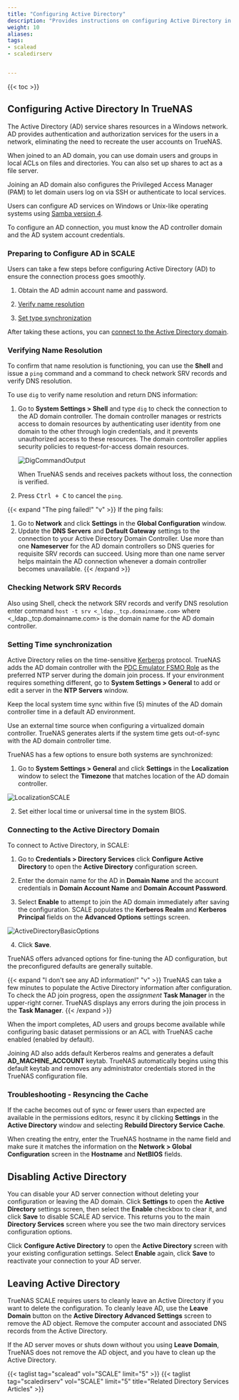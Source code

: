 ```yaml
---
title: "Configuring Active Directory"
description: "Provides instructions on configuring Active Directory in TrueNAS SCALE."
weight: 10
aliases:
tags:
- scalead
- scaledirserv


---
```



{{< toc >}}


## Configuring Active Directory In TrueNAS

The Active Directory (AD) service shares resources in a Windows network.
AD provides authentication and authorization services for the users in a network, eliminating the need to recreate the user accounts on TrueNAS.

When joined to an AD domain, you can use domain users and groups in local ACLs on files and directories. 
You can also set up shares to act as a file server.

Joining an AD domain also configures the Privileged Access Manager (PAM) to let domain users log on via SSH or authenticate to local services.

Users can configure AD services on Windows or Unix-like operating systems using [Samba version 4](https://wiki.samba.org/index.php/Setting_up_Samba_as_an_Active_Directory_Domain_Controller#Provisioning_a_Samba_Active_Directory).

To configure an AD connection, you must know the AD controller domain and the AD system account credentials.

### Preparing to Configure AD in SCALE

Users can take a few steps before configuring Active Directory (AD) to ensure the connection process goes smoothly.

1. Obtain the AD admin account name and password.  

3. [Verify name resolution](#verifying-name-resolution)

5. [Set type synchronization](#setting-time-synchronization)

After taking these actions, you can [connect to the Active Directory domain](#connecting-to-the-active-directory-domain).

### Verifying Name Resolution

<!-- Revisit **Shell** guidance as part of rework task -->

To confirm that name resolution is functioning, you can use the **Shell** and issue a `ping` command and a command to check network SRV records and verify DNS resolution.

To use `dig` to verify name resolution and return DNS information:

1. Go to **System Settings > Shell** and type `dig` to check the connection to the AD domain controller. 
   The domain controller manages or restricts access to domain resources by authenticating user identity from one domain to the other through login credentials, and it prevents unauthorized access to these resources. The domain controller applies security policies to request-for-access domain resources.

   ![DigCommandOutput](/images/SCALE/CLI/DigCommandOutput.png "Dig Command Output")

   When TrueNAS sends and receives packets without loss, the connection is verified.
2. Press <kbd>Ctrl + C</kbd> to cancel the `ping`.

{{< expand "The ping failed!" "v" >}}
If the ping fails:

1. Go to **Network** and click **Settings** in the **Global Configuration** window. 
2. Update the **DNS Servers** and **Default Gateway** settings to the connection to your Active Directory Domain Controller. 
   Use more than one **Nameserver** for the AD domain controllers so DNS queries for requisite SRV records can succeed. 
   Using more than one name server helps maintain the AD connection whenever a domain controller becomes unavailable.
{{< /expand >}}

### Checking Network SRV Records

Also using Shell, check the network SRV records and verify DNS resolution enter command `host -t srv <_ldap._tcp.domainname.com>` where <_ldap._tcp.domainname.com> is the domain name for the AD domain controller.

### Setting Time synchronization

Active Directory relies on the time-sensitive [Kerberos](https://tools.ietf.org/html/rfc1510) protocol.
TrueNAS adds the AD domain controller with the [PDC Emulator FSMO Role](https://support.microsoft.com/en-us/help/197132/active-directory-fsmo-roles-in-windows) as the preferred NTP server during the domain join process. 
If your environment requires something different, go to **System Settings > General** to add or edit a server in the **NTP Servers** window.

Keep the local system time sync within five (5) minutes of the AD domain controller time in a default AD environment.

Use an external time source when configuring a virtualized domain controller. 
TrueNAS generates alerts if the system time gets out-of-sync with the AD domain controller time.

TrueNAS has a few options to ensure both systems are synchronized:

1. Go to **System Settings > General** and click **Settings** in the **Localization** window to select the **Timezone** that matches location of the AD domain controller.

![LocalizationSCALE](/images/SCALE/Credentials/LocalizationSCALE.png "Timezone Options")

2. Set either local time or universal time in the system BIOS.

### Connecting to the Active Directory Domain

To connect to Active Directory, in SCALE:

1. Go to **Credentials > Directory Services** click **Configure Active Directory** to open the **Active Directory** configuration screen.

2. Enter the domain name for the AD in  **Domain Name** and the account credentials in **Domain Account Name** and **Domain Account Password**.

3. Select **Enable** to attempt to join the AD domain immediately after saving the configuration. 
  SCALE populates the **Kerberos Realm** and **Kerberos Principal** fields on the **Advanced Options** settings screen.

  ![ActiveDirectoryBasicOptions](/images/SCALE/Credentials/ActiveDirectoryBasicOptions.png "Active Directory Basic Options")

4. Click **Save**.

TrueNAS offers advanced options for fine-tuning the AD configuration, but the preconfigured defaults are generally suitable.

{{< expand "I don't see any AD information!" "v" >}}
TrueNAS can take a few minutes to populate the Active Directory information after configuration. 
To check the AD join progress, open the <i class="material-icons" aria-hidden="true" title="Assignment">assignment</i> **Task Manager** in the upper-right corner.
TrueNAS displays any errors during the join process in the **Task Manager**.
{{< /expand >}}

When the import completes, AD users and groups become available while configuring basic dataset permissions or an ACL with TrueNAS cache enabled (enabled by default).

Joining AD also adds default Kerberos realms and generates a default **AD_MACHINE_ACCOUNT** keytab.
TrueNAS automatically begins using this default keytab and removes any administrator credentials stored in the TrueNAS configuration file.

### Troubleshooting - Resyncing the Cache
If the cache becomes out of sync or fewer users than expected are available in the permissions editors, resync it by clicking **Settings** in the **Active Directory** window and selecting **Rebuild Directory Service Cache**.

When creating the entry, enter the TrueNAS hostname in the name field and make sure it matches the information on the **Network > Global Configuration** screen in the **Hostname** and **NetBIOS** fields.

## Disabling Active Directory

You can disable your AD server connection without deleting your configuration or leaving the AD domain. 
Click **Settings** to open the **Active Directory** settings screen, then select the **Enable** checkbox to clear it, and click **Save** to disable SCALE AD service. 
This returns you to the main **Directory Services** screen where you see the two main directory services configuration options. 

Click **Configure Active Directory** to open the **Active Directory** screen with your existing configuration settings. 
Select **Enable** again, click **Save** to reactivate your connection to your AD server.

## Leaving Active Directory

TrueNAS SCALE requires users to cleanly leave an Active Directory if you want to delete the configuration. To cleanly leave AD, use the **Leave Domain** button on the **Active Directory Advanced Settings** screen to remove the AD object. Remove the computer account and associated DNS records from the Active Directory.

If the AD server moves or shuts down without you using **Leave Domain**, TrueNAS does not remove the AD object, and you have to clean up the Active Directory.


{{< taglist tag="scalead" vol="SCALE" limit="5" >}}
{{< taglist tag="scaledirserv" vol="SCALE" limit="5" title="Related Directory Services Articles" >}}

